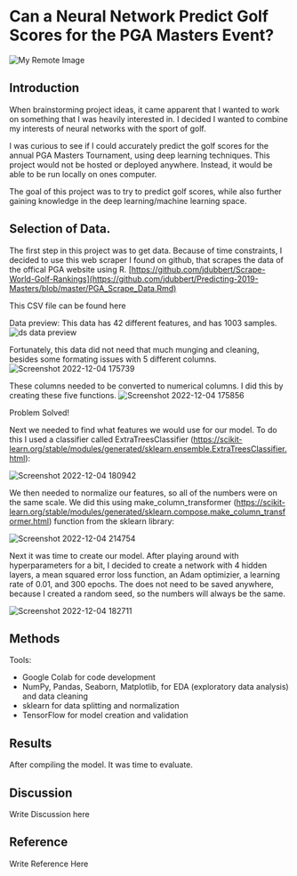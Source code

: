 # Can a Neural Network Predict Golf Scores for the PGA Masters Event?
![My Remote Image](https://www.cbs42.com/wp-content/uploads/sites/81/2020/03/Masters-UPDATED.jpg?w=1920&h=1080&crop=1)
## Introduction
When brainstorming project ideas, it came apparent that I wanted to work on something that I was heavily interested in. I decided I wanted to combine my interests of neural networks with the sport of golf.

I was curious to see if I could accurately predict the golf scores for the annual PGA Masters Tournament, using deep learning techniques. This project would not be hosted or deployed anywhere. Instead, it would be able to be run locally on ones computer. 

The goal of this project was to try to predict golf scores, while also further gaining knowledge in the deep learning/machine learning space.
## Selection of Data.
The first step in this project was to get data. Because of time constraints, I decided to use this web scraper I found on github, that scrapes the data of the offical PGA website using R. [https://github.com/jdubbert/Scrape-World-Golf-Rankings](https://github.com/jdubbert/Predicting-2019-Masters/blob/master/PGA_Scrape_Data.Rmd)

This CSV file can be found here

Data preview:
This data has 42 different features, and has 1003 samples.
![ds data preview](https://user-images.githubusercontent.com/68667116/205520250-e7baa61c-6634-4ce2-a640-11f4560b2242.png)


Fortunately, this data did not need that much munging and cleaning, besides some formating issues with 5 different columns.
![Screenshot 2022-12-04 175739](https://user-images.githubusercontent.com/68667116/205520672-50ae91b8-5042-49c6-8b27-d299e9a7394f.png)

These columns needed to be converted to numerical columns. I did this by creating these five functions.
![Screenshot 2022-12-04 175856](https://user-images.githubusercontent.com/68667116/205520750-59bfa90b-8ae8-47e3-9787-5c293ca58741.png)

Problem Solved!

Next we needed to find what features we would use for our model. To do this I used a classifier called ExtraTreesClassifier (https://scikit-learn.org/stable/modules/generated/sklearn.ensemble.ExtraTreesClassifier.html):


![Screenshot 2022-12-04 180942](https://user-images.githubusercontent.com/68667116/205521313-c4b184d0-c41b-40f8-a5f3-d3760fddbc7b.png)


We then needed to normalize our features, so all of the numbers were on the same scale. We did this using make_column_transformer (https://scikit-learn.org/stable/modules/generated/sklearn.compose.make_column_transformer.html) function from the sklearn library:

![Screenshot 2022-12-04 214754](https://user-images.githubusercontent.com/68667116/205538583-dc5229ff-bc00-4011-a241-11a95fb9a047.png)


Next it was time to create our model. After playing around with hyperparameters for a bit, I decided to create a network with 4 hidden layers, a mean squared error loss function, an Adam optimizier, a learning rate of 0.01, and 300 epochs. The does not need to be saved anywhere, because I created a random seed, so the numbers will always be the same.


![Screenshot 2022-12-04 182711](https://user-images.githubusercontent.com/68667116/205522201-23e7fe78-49e6-437b-b37c-08c63572f56b.png)




## Methods
Tools:
* Google Colab for code development
* NumPy, Pandas, Seaborn, Matplotlib, for EDA (exploratory data analysis) and data cleaning
* sklearn for data splitting and normalization
* TensorFlow for model creation and validation
## Results
After compiling the model. It was time to evaluate.
## Discussion
Write Discussion here
## Reference
Write Reference Here
